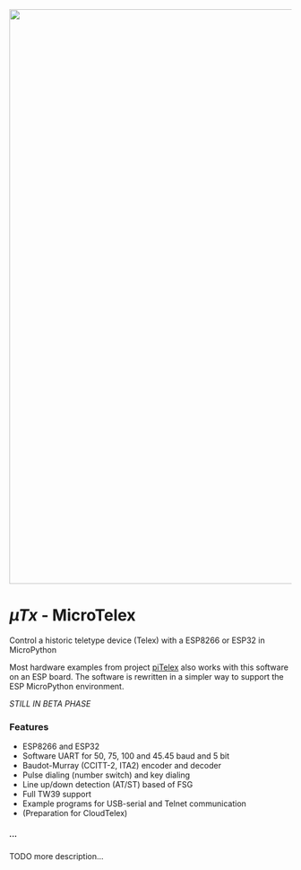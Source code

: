 <img src="https://raw.githubusercontent.com/wiki/fablab-wue/piTelex/img/Header.JPG" width="1024px">

# *µTx* - MicroTelex

Control a historic teletype device (Telex) with a ESP8266 or ESP32 in MicroPython

Most hardware examples from project [piTelex](https://github.com/fablab-wue/piTelex) also works with this software on an ESP board.
The software is rewritten in a simpler way to support the ESP MicroPython environment.

_*STILL IN BETA PHASE*_

### Features

* ESP8266 and ESP32
* Software UART for 50, 75, 100 and 45.45 baud and 5 bit
* Baudot-Murray (CCITT-2, ITA2) encoder and decoder
* Pulse dialing (number switch) and key dialing
* Line up/down detection (AT/ST) based of FSG
* Full TW39 support
* Example programs for USB-serial and Telnet communication
* (Preparation for CloudTelex)

##### ...


TODO more description...